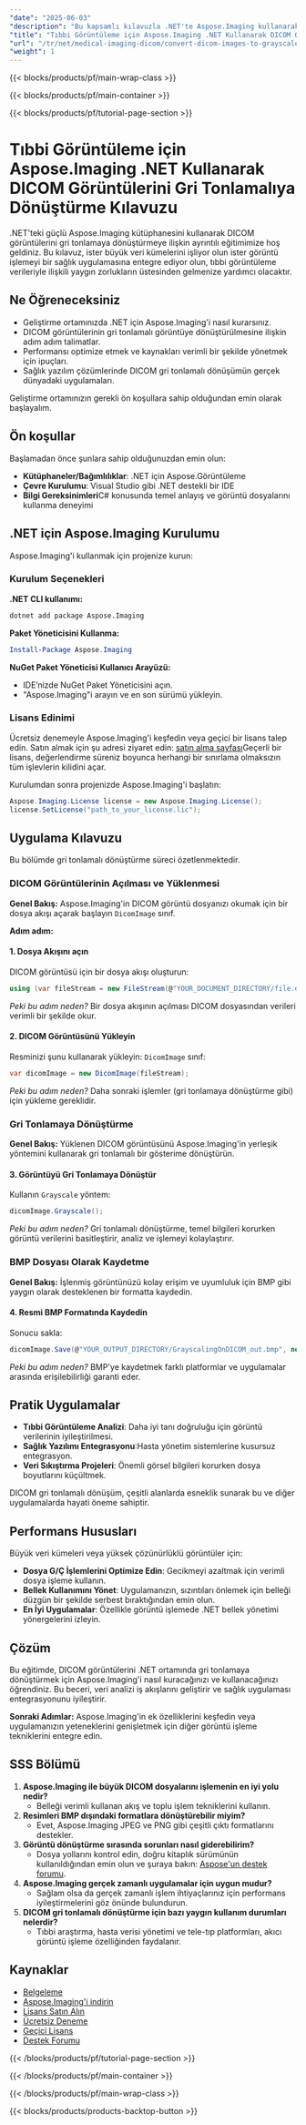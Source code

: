 ```yaml
---
"date": "2025-06-03"
"description": "Bu kapsamlı kılavuzla .NET'te Aspose.Imaging kullanarak DICOM görüntülerini gri tonlamalıya nasıl dönüştüreceğinizi öğrenin. Sağlık görüntüleme iş akışlarınızı verimli bir şekilde kolaylaştırın."
"title": "Tıbbi Görüntüleme için Aspose.Imaging .NET Kullanarak DICOM Görüntülerini Gri Tonlamalıya Dönüştürme Kılavuzu"
"url": "/tr/net/medical-imaging-dicom/convert-dicom-images-to-grayscale-using-aspose-imaging-net/"
"weight": 1
---
```


{{< blocks/products/pf/main-wrap-class >}}

{{< blocks/products/pf/main-container >}}

{{< blocks/products/pf/tutorial-page-section >}}
# Tıbbi Görüntüleme için Aspose.Imaging .NET Kullanarak DICOM Görüntülerini Gri Tonlamalıya Dönüştürme Kılavuzu

.NET'teki güçlü Aspose.Imaging kütüphanesini kullanarak DICOM görüntülerini gri tonlamaya dönüştürmeye ilişkin ayrıntılı eğitimimize hoş geldiniz. Bu kılavuz, ister büyük veri kümelerini işliyor olun ister görüntü işlemeyi bir sağlık uygulamasına entegre ediyor olun, tıbbi görüntüleme verileriyle ilişkili yaygın zorlukların üstesinden gelmenize yardımcı olacaktır.

## Ne Öğreneceksiniz
- Geliştirme ortamınızda .NET için Aspose.Imaging'i nasıl kurarsınız.
- DICOM görüntülerinin gri tonlamalı görüntüye dönüştürülmesine ilişkin adım adım talimatlar.
- Performansı optimize etmek ve kaynakları verimli bir şekilde yönetmek için ipuçları.
- Sağlık yazılım çözümlerinde DICOM gri tonlamalı dönüşümün gerçek dünyadaki uygulamaları.

Geliştirme ortamınızın gerekli ön koşullara sahip olduğundan emin olarak başlayalım.

## Ön koşullar
Başlamadan önce şunlara sahip olduğunuzdan emin olun:

- **Kütüphaneler/Bağımlılıklar**: .NET için Aspose.Görüntüleme
- **Çevre Kurulumu**: Visual Studio gibi .NET destekli bir IDE
- **Bilgi Gereksinimleri**C# konusunda temel anlayış ve görüntü dosyalarını kullanma deneyimi

## .NET için Aspose.Imaging Kurulumu
Aspose.Imaging'i kullanmak için projenize kurun:

### Kurulum Seçenekleri
**.NET CLI kullanımı:**

```bash
dotnet add package Aspose.Imaging
```

**Paket Yöneticisini Kullanma:**

```powershell
Install-Package Aspose.Imaging
```

**NuGet Paket Yöneticisi Kullanıcı Arayüzü:**
- IDE’nizde NuGet Paket Yöneticisini açın.
- "Aspose.Imaging"i arayın ve en son sürümü yükleyin.

### Lisans Edinimi
Ücretsiz denemeyle Aspose.Imaging'i keşfedin veya geçici bir lisans talep edin. Satın almak için şu adresi ziyaret edin: [satın alma sayfası](https://purchase.aspose.com/buy)Geçerli bir lisans, değerlendirme süreniz boyunca herhangi bir sınırlama olmaksızın tüm işlevlerin kilidini açar.

Kurulumdan sonra projenizde Aspose.Imaging'i başlatın:

```csharp
Aspose.Imaging.License license = new Aspose.Imaging.License();
license.SetLicense("path_to_your_license.lic");
```

## Uygulama Kılavuzu
Bu bölümde gri tonlamalı dönüştürme süreci özetlenmektedir.

### DICOM Görüntülerinin Açılması ve Yüklenmesi
**Genel Bakış:**
Aspose.Imaging'in DICOM görüntü dosyanızı okumak için bir dosya akışı açarak başlayın `DicomImage` sınıf.

**Adım adım:**

#### 1. Dosya Akışını açın
DICOM görüntüsü için bir dosya akışı oluşturun:

```csharp
using (var fileStream = new FileStream(@"YOUR_DOCUMENT_DIRECTORY/file.dcm", FileMode.Open, FileAccess.Read))
```
*Peki bu adım neden?*
Bir dosya akışının açılması DICOM dosyasından verileri verimli bir şekilde okur.

#### 2. DICOM Görüntüsünü Yükleyin
Resminizi şunu kullanarak yükleyin: `DicomImage` sınıf:

```csharp
var dicomImage = new DicomImage(fileStream);
```
*Peki bu adım neden?*
Daha sonraki işlemler (gri tonlamaya dönüştürme gibi) için yükleme gereklidir.

### Gri Tonlamaya Dönüştürme
**Genel Bakış:**
Yüklenen DICOM görüntüsünü Aspose.Imaging'in yerleşik yöntemini kullanarak gri tonlamalı bir gösterime dönüştürün.

#### 3. Görüntüyü Gri Tonlamaya Dönüştür
Kullanın `Grayscale` yöntem:

```csharp
dicomImage.Grayscale();
```
*Peki bu adım neden?*
Gri tonlamalı dönüştürme, temel bilgileri korurken görüntü verilerini basitleştirir, analiz ve işlemeyi kolaylaştırır.

### BMP Dosyası Olarak Kaydetme
**Genel Bakış:**
İşlenmiş görüntünüzü kolay erişim ve uyumluluk için BMP gibi yaygın olarak desteklenen bir formatta kaydedin.

#### 4. Resmi BMP Formatında Kaydedin
Sonucu sakla:

```csharp
dicomImage.Save(@"YOUR_OUTPUT_DIRECTORY/GrayscalingOnDICOM_out.bmp", new BmpOptions());
```
*Peki bu adım neden?*
BMP'ye kaydetmek farklı platformlar ve uygulamalar arasında erişilebilirliği garanti eder.

## Pratik Uygulamalar
- **Tıbbi Görüntüleme Analizi**: Daha iyi tanı doğruluğu için görüntü verilerinin iyileştirilmesi.
- **Sağlık Yazılımı Entegrasyonu**:Hasta yönetim sistemlerine kusursuz entegrasyon.
- **Veri Sıkıştırma Projeleri**: Önemli görsel bilgileri korurken dosya boyutlarını küçültmek.

DICOM gri tonlamalı dönüşüm, çeşitli alanlarda esneklik sunarak bu ve diğer uygulamalarda hayati öneme sahiptir.

## Performans Hususları
Büyük veri kümeleri veya yüksek çözünürlüklü görüntüler için:
- **Dosya G/Ç İşlemlerini Optimize Edin**: Gecikmeyi azaltmak için verimli dosya işleme kullanın.
- **Bellek Kullanımını Yönet**: Uygulamanızın, sızıntıları önlemek için belleği düzgün bir şekilde serbest bıraktığından emin olun.
- **En İyi Uygulamalar**: Özellikle görüntü işlemede .NET bellek yönetimi yönergelerini izleyin.

## Çözüm
Bu eğitimde, DICOM görüntülerini .NET ortamında gri tonlamaya dönüştürmek için Aspose.Imaging'i nasıl kuracağınızı ve kullanacağınızı öğrendiniz. Bu beceri, veri analizi iş akışlarını geliştirir ve sağlık uygulaması entegrasyonunu iyileştirir.

**Sonraki Adımlar:**
Aspose.Imaging'in ek özelliklerini keşfedin veya uygulamanızın yeteneklerini genişletmek için diğer görüntü işleme tekniklerini entegre edin.

## SSS Bölümü
1. **Aspose.Imaging ile büyük DICOM dosyalarını işlemenin en iyi yolu nedir?**
   - Belleği verimli kullanan akış ve toplu işlem tekniklerini kullanın.
2. **Resimleri BMP dışındaki formatlara dönüştürebilir miyim?**
   - Evet, Aspose.Imaging JPEG ve PNG gibi çeşitli çıktı formatlarını destekler.
3. **Görüntü dönüştürme sırasında sorunları nasıl giderebilirim?**
   - Dosya yollarını kontrol edin, doğru kitaplık sürümünün kullanıldığından emin olun ve şuraya bakın: [Aspose'un destek forumu](https://forum.aspose.com/c/imaging/10).
4. **Aspose.Imaging gerçek zamanlı uygulamalar için uygun mudur?**
   - Sağlam olsa da gerçek zamanlı işlem ihtiyaçlarınız için performans iyileştirmelerini göz önünde bulundurun.
5. **DICOM gri tonlamalı dönüştürme için bazı yaygın kullanım durumları nelerdir?**
   - Tıbbi araştırma, hasta verisi yönetimi ve tele-tıp platformları, akıcı görüntü işleme özelliğinden faydalanır.

## Kaynaklar
- [Belgeleme](https://reference.aspose.com/imaging/net/)
- [Aspose.Imaging'i indirin](https://releases.aspose.com/imaging/net/)
- [Lisans Satın Alın](https://purchase.aspose.com/buy)
- [Ücretsiz Deneme](https://releases.aspose.com/imaging/net/)
- [Geçici Lisans](https://purchase.aspose.com/temporary-license/)
- [Destek Forumu](https://forum.aspose.com/c/imaging/10)

{{< /blocks/products/pf/tutorial-page-section >}}

{{< /blocks/products/pf/main-container >}}

{{< /blocks/products/pf/main-wrap-class >}}

{{< blocks/products/products-backtop-button >}}